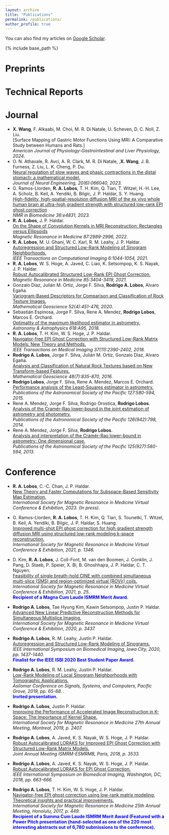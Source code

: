 ```yaml
---
layout: archive
title: "Publications"
permalink: /publications/
author_profile: true
---
```


  You can also find my articles on [Google Scholar](https://scholar.google.com/citations?user=xM59TkMAAAAJ&hl=en).
  
{% include base_path %}

<b>Preprints</b>
======

<b>Technical Reports</b>
======

<b>Journal</b>
======
*  <b>X. Wang</b>, F. Alkaabi, M. Choi, M. R. Di Natale, U. Scheven, D. C. Noll, Z. Liu.  <br>[Surface Mapping of Gastric Motor Functions Using MRI: A Comparative Study between Humans and Rats.]<br><em> American Journal of Physiology-Gastrointestinal and Liver Physiology, 2024</em>. 
* O. N. Athavale, R. Avci, A. R. Clark, M. R. Di Natale, ,<b>X. Wang</b>, J. B. Furness, Z. Liu, L. K. Cheng, P. Du.  <br>[Neural regulation of slow waves and phasic contractions in the distal stomach: a mathematical model.](https://pubmed.ncbi.nlm.nih.gov/38100816/)<br><em> Journal of Neural Engineering, 20(6):066040, 2023.</em>
* G. Ramos-Llorden, <b>R. A. Lobos</b>, T. H. Kim, Q. Tian, T. Witzel, H.-H. Lee, A. Scholz, B. Keil, A. Yendiki, B. Bilgic, J. P. Haldar, S. Y. Huang. <br>[High-fidelity, high-spatial-resolution diffusion MRI of the ex vivo whole human brain at ultra-high gradient strength with structured low-rank EPI ghost correction](https://analyticalsciencejournals.onlinelibrary.wiley.com/doi/10.1002/nbm.4831)<br><em> NMR in Biomedicine 36:e4831, 2023.</em>
* <b>R. A. Lobos</b>, J. P. Haldar. <br>[On the Shape of Convolution Kernels in MRI Reconstruction:  Rectangles versus Ellipsoids](https://onlinelibrary.wiley.com/doi/epdf/10.1002/mrm.29189)<br><em> Magnetic Resonance in Medicine 87:2989-2996, 2022.</em>
* <b>R. A. Lobos</b>, M. U. Ghani, W. C. Karl, R. M. Leahy, J. P. Haldar. <br>[Autoregression and Structured Low-Rank Modeling of Sinogram Neighborhoods.](https://ieeexplore.ieee.org/document/9547841)<br><em>IEEE Transactions on Computational Imaging 6:1044-1054, 2021.</em>
* <b>R. A. Lobos</b>, W. S. Hoge, A. Javed, C. Liao, K. Setsompop, K. S. Nayak, J. P. Haldar. <br>[Robust Autocalibrated Structured Low-Rank EPI Ghost Correction.](https://onlinelibrary.wiley.com/doi/10.1002/mrm.28638)<br><em>Magnetic Resonance in Medicine 85:3404-3419, 2021.</em>
* Gonzalo Díaz, Julián M. Ortiz,  Jorge F. Silva,  <b>Rodrigo A. Lobos</b>, Alvaro Egaña. <br>[Variogram-Based Descriptors for Comparison
and Classification of Rock Texture Images.](https://link.springer.com/article/10.1007/s11004-019-09833-5)<br><em>Mathematical Geoscience 52(4):451-476, 2020.</em>
* Sebastián Espinosa, Jorge F. Silva, Rene A. Mendez, <b>Rodrigo Lobos</b>, Marcos E. Orchard. <br>[Optimality of the maximum likelihood estimator in astrometry.](https://www.aanda.org/articles/aa/abs/2018/08/aa32537-17/aa32537-17.html)<br><em>Astronomy & Astrophysics 618:A95, 2018.</em>
* <b>R. A. Lobos</b>, T. H. Kim, W. S. Hoge, J. P. Haldar. <br>[Navigator-free EPI Ghost Correction with Structured Low-Rank Matrix Models: New Theory and Methods.](https://ieeexplore.ieee.org/abstract/document/8329142?casa_token=M3OGp2ge-WQAAAAA:EcXyTxYD2Narq2ZNIjQcAJS1IC6tqLFjxq8wOFrDm_0eyMxF8q5J5Aywjv-qOpydJ3vKIwxcWw)<br><em>IEEE Transactions on Medical Imaging 37(11):2390-2402, 2018.</em>
* <b>Rodrigo A. Lobos</b>, Jorge F. Silva, Julián M. Ortiz, Gonzalo Díaz, Alvaro Egaña. <br>[Analysis and Classification of Natural Rock Textures based on New Transform-based Features.](https://link.springer.com/article/10.1007/s11004-016-9648-8)<br><em>Mathematical Geoscience 48(7):835-870, 2016.</em>
*  <b>Rodrigo Lobos</b>, Jorge F. Silva, Rene A. Mendez, Marcos E. Orchard. <br>[Performance analysis of the Least-Squares estimator in astrometry.](https://iopscience.iop.org/article/10.1086/683841/meta?casa_token=19XuXWiuMBkAAAAA:0zym7LRzEyjnwSYsXZTANQilWl8F7tP2hPDKXHEgVZ0hxmnw8kbwSCPGIvuIeo4Bdm8LdW6fxg)<br><em>Publications of the Astronomical Society of the Pacific 127:580-594, 2015.</em>
*  Rene A. Mendez, Jorge F. Silva, Rodrigo Orostica, <b>Rodrigo Lobos</b>. <br>[Analysis of
the Cramér-Rao lower-bound in the joint estimation of astrometry and photometry.](https://iopscience.iop.org/article/10.1086/678041/meta?casa_token=pD2yE4-PblwAAAAA:B68xWfykVh4XAObCzXv_yQfYLVZCTE5ovMtQSuMiv07FWf54hkxD6dtzFFyDC1uNDmDmiRU_Fw)<br><em>Publications of the Astronomical Society of the Pacific 126(942):798, 2014.</em>
*  Rene A. Mendez, Jorge F. Silva, <b>Rodrigo Lobos</b>. <br>[Analysis and interpretation of
the Cramér-Rao lower-bound in astrometry: One dimensional case.](https://iopscience.iop.org/article/10.1086/671126/meta?casa_token=eGZ8EbHbj0kAAAAA:oNkO1Ty4xh9Y26yZmGyEQOgqlxK7TvzjX4AjJFXgxSHKu6M-8Lys8ib5fELLLLMZ8AgOLZfrsw)<br><em>Publications of the Astronomical Society of the Pacific 125(927):580-594, 2013.</em>

<b>Conference</b>
======

* <b>R. A. Lobos</b>, C.-C. Chan, J. P. Haldar.  <br>[New Theory and Faster Computations for Subspace-Based Sensitivity Map Estimation.](https://ralobos.github.io)<br><em>International Society for Magnetic Resonance in Medicine Virtual Conference & Exhibition, 2023. (In press).</em>

* G. Ramos-Llorden, <b>R. A. Lobos</b>, T. H. Kim, Q. Tian, S. Tounetki, T. Witzel, B. Keil, A. Yendiki, B. Bilgic, J. P. Haldar, S. Huang. <br>[Improved multi-shot EPI ghost correction for high gradient strength diffusion MRI using structured low-rank modeling k-space reconstruction.](https://index.mirasmart.com/ISMRM2021/PDFfiles/1346.html)<br><em>International Society for Magnetic Resonance in Medicine Virtual Conference & Exhibition, 2021, p. 1346.</em>

* D. Kim, <b>R. A. Lobos</b>, J. Coll-Font, M. van den Boomen, J. Conklin, J. Pang, D. Staeb, P. Speier, X. Bi, B. Ghoshhajra, J. P. Haldar, C. T. Nguyen. <br>[Feasibility of single breath-hold CINE with combined simultaneous multi-slice (SMS) and region-optimized virtual (ROVir) coils.](https://index.mirasmart.com/ISMRM2021/PDFfiles/0025.html)<br><em>International Society for Magnetic Resonance in Medicine Virtual Conference & Exhibition, 2021, p. 25.</em><br><b><font color="blue">Recipient of a Magna Cum Laude ISMRM Merit Award.</font></b> 

* <b>Rodrigo A. Lobos</b>, Tae Hyung Kim, Kawin Setsompop, Justin P. Haldar. <br>[Advanced New Linear Predictive Reconstruction Methods for Simultaneous Multislice Imaging.](https://index.mirasmart.com/ISMRM2020/PDFfiles/3437.html)<br><em>International Society for Magnetic Resonance in Medicine Virtual Conference & Exhibition, 2020, p. 3437.</em>

* <b>Rodrigo A. Lobos</b>, R. M. Leahy, Justin P. Haldar. <br>[Autoregression and Structured Low-Rank Modeling of Sinograms.](https://ieeexplore.ieee.org/document/9098484)<br><em>IEEE International Symposium on Biomedical Imaging, Iowa City, 2020, pp. 1437-1440.</em><br><b><font color="blue">Finalist for the IEEE ISBI 2020 Best Student Paper Award.</font></b> 

* <b>Rodrigo A. Lobos</b>, R. M. Leahy, Justin P. Haldar. <br>[Low-Rank Modeling of Local Sinogram Neighborhoods with Tomographic Applications.](https://ieeexplore.ieee.org/abstract/document/9048651?casa_token=szNsamAoBtMAAAAA:xqH-QFDp040nltCkeQThTcswpRDfW3zsajBj_SSKOJ2oGAxfbWcQB5ywyHBoU8sSgjXt5eigmA)<br><em>Asilomar Conference on Signals, Systems, and Computers, Pacific Grove, 2019, pp. 65-68. .</em><br><b><font color="blue">Invited presentation.</font></b> 

* <b>Rodrigo A. Lobos</b>, Justin P. Haldar. <br>[Improving the Performance of Accelerated Image Reconstruction in K-Space: The Importance of Kernel Shape.](https://index.mirasmart.com/ISMRM2019/PDFfiles/2407.html)<br><em>International Society for Magnetic Resonance in Medicine 27th Annual Meeting, Montreal, 2019, p. 2407.</em>

* <b>Rodrigo A. Lobos</b>, A. Javed, K. S. Nayak, W. S. Hoge, J. P. Haldar. <br>[Robust Autocalibrated LORAKS for Improved EPI Ghost Correction with Structured Low-Rank Matrix Models.](http://indexsmart.mirasmart.com/ISMRM2018/PDFfiles/3533.html)<br><em> Joint Annual Meeting ISMRM-ESMRMB, Paris, 2018, p. 3533.</em>

* <b>Rodrigo A. Lobos</b>, A. Javed, K. S. Nayak, W. S. Hoge, J. P. Haldar. <br>[Robust Autocalibrated LORAKS for EPI Ghost Correction.](https://ieeexplore.ieee.org/abstract/document/8363661?casa_token=zWhcEhd8NxYAAAAA:rZkeAkY5JH8vM56SUOPGGdy-hldYhqdhScmr_2pPp4mPYPuzVOZyX1YJ2nXMC2LAV6KgoRNJuA)<br><em> IEEE International Symposium on Biomedical Imaging, Washington, DC, 2018, pp. 663-666.</em>

* <b>Rodrigo A. Lobos</b>,  T. H. Kim, W. S. Hoge, J. P. Haldar. <br>[Navigator-free EPI ghost correction using low-rank matrix modeling: Theoretical insights and practical improvements.](http://indexsmart.mirasmart.com/ISMRM2017/PDFfiles/0449.html)<br><em>International Society for Magnetic Resonance in Medicine 25th Annual Meeting, Honolulu, 2017, p. 449.</em><br><b><font color="blue">Recipient of a Summa Cum Laude ISMRM Merit Award (Featured with a Power Pitch presentation (hand-selected as one of the 220 most interesting abstracts out of 6,780 submissions to the conference).</font></b>
